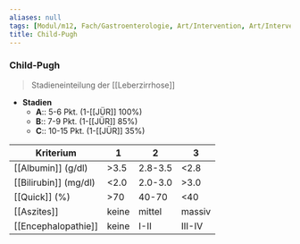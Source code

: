 ```yaml
---
aliases: null
tags: [Modul/m12, Fach/Gastroenterologie, Art/Intervention, Art/Intervention]
title: Child-Pugh
---
```

### Child-Pugh
> Stadieneinteilung der [[Leberzirrhose]]
- **Stadien**
	- **A**:: 5-6 Pkt. (1-[[JÜR]] 100%)
	- **B**:: 7-9 Pkt. (1-[[JÜR]] 85%)
	- **C**:: 10-15 Pkt. (1-[[JÜR]] 35%)

| Kriterium             | 1     | 2       | 3      |
| --------------------- | ----- | ------- | ------ |
| [[Albumin]] (g/dl)    | >3.5  | 2.8-3.5 | <2.8   |
| [[Bilirubin]] (mg/dl) | <2.0  | 2.0-3.0 | >3.0   |
| [[Quick]] (%)         | >70   | 40-70   | <40    |
| [[Aszites]]           | keine | mittel  | massiv |
| [[Encephalopathie]]   | keine | I-II    | III-IV | 
